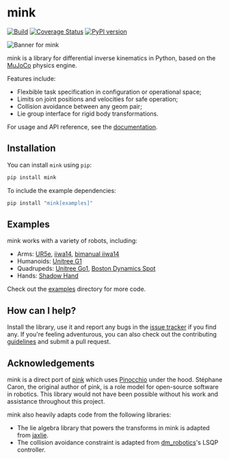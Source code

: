 # mink

[![Build](https://img.shields.io/github/actions/workflow/status/kevinzakka/mink/ci.yml?branch=main)](https://github.com/kevinzakka/mink/actions)
[![Coverage Status](https://coveralls.io/repos/github/kevinzakka/mink/badge.svg)](https://coveralls.io/github/kevinzakka/mink)
[![PyPI version](https://img.shields.io/pypi/v/mink)](https://pypi.org/project/mink/)

![Banner for mink](https://github.com/kevinzakka/mink/blob/assets/banner.png?raw=true)

mink is a library for differential inverse kinematics in Python, based on the [MuJoCo](https://github.com/google-deepmind/mujoco) physics engine.

Features include:

* Flexbible task specification in configuration or operational space;
* Limits on joint positions and velocities for safe operation;
* Collision avoidance between any geom pair;
* Lie group interface for rigid body transformations.

For usage and API reference, see the [documentation](https://kevinzakka.github.io/mink/).

## Installation

You can install `mink` using `pip`:

```bash
pip install mink
```

To include the example dependencies:

```bash
pip install "mink[examples]"
```

## Examples

mink works with a variety of robots, including:

* Arms: [UR5e](https://github.com/kevinzakka/mink/blob/main/examples/arm_ur5e_actuators.py), [iiwa14](https://github.com/kevinzakka/mink/blob/main/examples/arm_iiwa.py), [bimanual iiwa14](https://github.com/kevinzakka/mink/blob/main/examples/dual_iiwa.py)
* Humanoids: [Unitree G1](https://github.com/kevinzakka/mink/blob/main/examples/humanoid_g1.py)
* Quadrupeds: [Unitree Go1](https://github.com/kevinzakka/mink/blob/main/examples/quadruped_go1.py), [Boston Dynamics Spot](https://github.com/kevinzakka/mink/blob/main/examples/quadruped_spot.py)
* Hands: [Shadow Hand](https://github.com/kevinzakka/mink/blob/main/examples/hand_shadow.py)

Check out the [examples](https://github.com/kevinzakka/mink/blob/main/examples/) directory for more code.

## How can I help?

Install the library, use it and report any bugs in the [issue tracker](https://github.com/kevinzakka/mink/issues) if you find any. If you're feeling adventurous, you can also check out the contributing [guidelines](CONTRIBUTING.md) and submit a pull request.

## Acknowledgements

mink is a direct port of [pink](https://github.com/stephane-caron/pink) which uses [Pinocchio](https://github.com/stack-of-tasks/pinocchio) under the hood. Stéphane Caron, the original author of pink, is a role model for open-source software in robotics. This library would not have been possible without his work and assistance throughout this project.

mink also heavily adapts code from the following libraries:

* The lie algebra library that powers the transforms in mink is adapted from [jaxlie](https://github.com/brentyi/jaxlie).
* The collision avoidance constraint is adapted from [dm_robotics](https://github.com/google-deepmind/dm_robotics/tree/main/cpp/controllers)'s LSQP controller.
